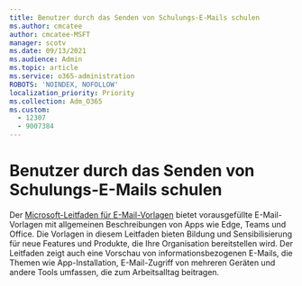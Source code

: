```yaml
---
title: Benutzer durch das Senden von Schulungs-E-Mails schulen
ms.author: cmcatee
author: cmcatee-MSFT
manager: scotv
ms.date: 09/13/2021
ms.audience: Admin
ms.topic: article
ms.service: o365-administration
ROBOTS: 'NOINDEX, NOFOLLOW'
localization_priority: Priority
ms.collection: Adm_O365
ms.custom:
  - 12307
  - 9007384
---
```


# <a name="educate-users-by-sending-training-emails"></a>Benutzer durch das Senden von Schulungs-E-Mails schulen

Der [Microsoft-Leitfaden für E-Mail-Vorlagen](https://admin.microsoft.com/adminportal/home#/emailtemplates) bietet vorausgefüllte E-Mail-Vorlagen mit allgemeinen Beschreibungen von Apps wie Edge, Teams und Office. Die Vorlagen in diesem Leitfaden bieten Bildung und Sensibilisierung für neue Features und Produkte, die Ihre Organisation bereitstellen wird. Der Leitfaden zeigt auch eine Vorschau von informationsbezogenen E-Mails, die Themen wie App-Installation, E-Mail-Zugriff von mehreren Geräten und andere Tools umfassen, die zum Arbeitsalltag beitragen.